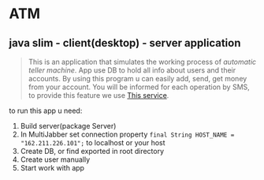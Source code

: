 ATM
===
java slim - client(desktop) - server application
-

> This is an application that simulates the working process of *automatic teller machine*.
> App use DB to hold all info about users and their accounts. By using this program u can easily add, send,  get money from your account. You will be informed for each operation by SMS, to provide this feature we use [This service](http://smsc.ua).



to run this app u need:

1. Build server(package Server)
2. In MultiJabber set connection property `final String HOST_NAME = "162.211.226.101";` to localhost or your host
3. Create DB, or find exported in root directory 
4. Create user manually  
5. Start work with app
